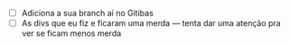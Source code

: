 - [ ] Adiciona a sua branch aí no Gitibas
- [ ] As divs que eu fiz e ficaram uma merda — tenta dar uma atenção pra ver se ficam menos merda
